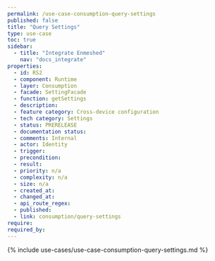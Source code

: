 ```yaml
---
permalink: /use-case-consumption-query-settings
published: false
title: "Query Settings"
type: use-case
toc: true
sidebar:
  - title: "Integrate Enmeshed"
    nav: "docs_integrate"
properties:
  - id: RS2
  - component: Runtime
  - layer: Consumption
  - facade: SettingFacade
  - function: getSettings
  - description:
  - feature category: Cross-device configuration
  - tech category: Settings
  - status: PRERELEASE
  - documentation status:
  - comments: Internal
  - actor: Identity
  - trigger:
  - precondition:
  - result:
  - priority: n/a
  - complexity: n/a
  - size: n/a
  - created_at:
  - changed_at:
  - api_route_regex:
  - published:
  - link: consumption/query-settings
require:
required_by:
---
```


{% include use-cases/use-case-consumption-query-settings.md %}
